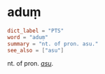 # aduṃ

``` toml
dict_label = "PTS"
word = "aduṃ"
summary = "nt. of pron. asu."
see_also = ["asu"]
```

nt. of pron. *[asu](asu.md)*.

